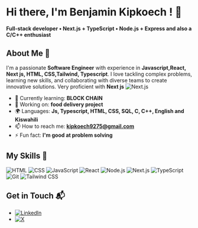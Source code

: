 # Hi there, I'm Benjamin Kipkoech ! 👋
**Full‑stack developer • Next.js + TypeScript • Node.js + Express and also a C/C++ enthusiast**

## About Me 🚀

I'm a passionate **Software Engineer** with experience in **Javascript,React, Next js, HTML, CSS,Tailwind, Typescript**. I love tackling complex problems, learning new skills, and collaborating with diverse teams to create innovative solutions.
Very proficient with **Next js** ![Next.js](https://img.shields.io/badge/Next.js-black?logo=next.js)

- 🌱 Currently learning: **BLOCK CHAIN**
- 🔭 Working on: **food delivery project**
- 🌍 Languages: **Js, Typescript, HTML, CSS, SQL, C, C++, English and Kiswahili**
- 📫 How to reach me: **kipkoech9275@gmail.com**
- ⚡ Fun fact: **I'm good at problem solving**

## My Skills 🧠

![HTML](https://img.shields.io/badge/-HTML-E34F26?style=flat-square&logo=html5&logoColor=white)
![CSS](https://img.shields.io/badge/-CSS-1572B6?style=flat-square&logo=css3&logoColor=white)
![JavaScript](https://img.shields.io/badge/-JavaScript-F7DF1E?style=flat-square&logo=javascript&logoColor=black)
![React](https://img.shields.io/badge/-React-61DAFB?style=flat-square&logo=react&logoColor=black)
![Node.js](https://img.shields.io/badge/-Node.js-339933?style=flat-square&logo=node.js&logoColor=white)
![Next.js](https://img.shields.io/badge/Next.js-black?logo=next.js)
![TypeScript](https://img.shields.io/badge/TypeScript-blue?logo=typescript)
![Git](https://img.shields.io/badge/Git-F05032?style=flat&logo=git&logoColor=white)
![Tailwind CSS](https://img.shields.io/badge/Tailwind_CSS-06B6D4?style=flat&logo=tailwind-css&logoColor=white)


## Get in Touch 📬

- [![LinkedIn](https://img.shields.io/badge/LinkedIn-blue?style=for-the-badge&logo=linkedin)](https://www.linkedin.com/in/benjamin-kipkoech/)
- [![X](https://img.shields.io/badge/X-black?style=for-the-badge&logo=twitter)](https://x.com/Benjikip75)



